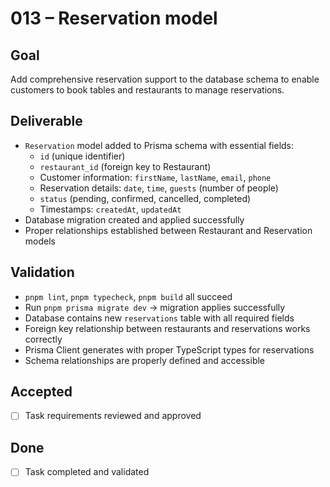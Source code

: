 # 013 – Reservation model

## Goal

Add comprehensive reservation support to the database schema to enable customers to book tables and restaurants to manage reservations.

## Deliverable

- `Reservation` model added to Prisma schema with essential fields:
  - `id` (unique identifier)
  - `restaurant_id` (foreign key to Restaurant)
  - Customer information: `firstName`, `lastName`, `email`, `phone`
  - Reservation details: `date`, `time`, `guests` (number of people)
  - `status` (pending, confirmed, cancelled, completed)
  - Timestamps: `createdAt`, `updatedAt`
- Database migration created and applied successfully
- Proper relationships established between Restaurant and Reservation models

## Validation

- `pnpm lint`, `pnpm typecheck`, `pnpm build` all succeed
- Run `pnpm prisma migrate dev` → migration applies successfully
- Database contains new `reservations` table with all required fields
- Foreign key relationship between restaurants and reservations works correctly
- Prisma Client generates with proper TypeScript types for reservations
- Schema relationships are properly defined and accessible

## Accepted

- [ ] Task requirements reviewed and approved

## Done

- [ ] Task completed and validated
